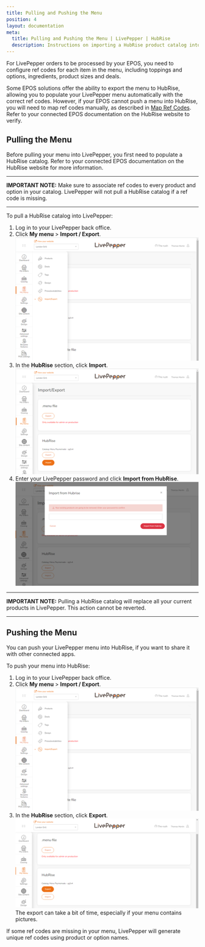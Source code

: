 ```yaml
---
title: Pulling and Pushing the Menu
position: 4
layout: documentation
meta:
  title: Pulling and Pushing the Menu | LivePepper | HubRise
  description: Instructions on importing a HubRise product catalog into LivePepper and exporting a LivePepper menu into a HubRise catalog. Connect apps and synchronise your data.
---
```


For LivePepper orders to be processed by your EPOS, you need to configure ref codes for each item in the menu, including toppings and options, ingredients, product sizes and deals.

Some EPOS solutions offer the ability to export the menu to HubRise, allowing you to populate your LivePepper menu automatically with the correct ref codes. However, if your EPOS cannot push a menu into HubRise, you will need to map ref codes manually, as described in [Map Ref Codes](/apps/livepepper/map-ref-codes). Refer to your connected EPOS documentation on the HubRise website to verify.

## Pulling the Menu

Before pulling your menu into LivePepper, you first need to populate a HubRise catalog. Refer to your connected EPOS documentation on the HubRise website for more information.

---

**IMPORTANT NOTE:** Make sure to associate ref codes to every product and option in your catalog. LivePepper will not pull a HubRise catalog if a ref code is missing.

---

To pull a HubRise catalog into LivePepper:

1. Log in to your LivePepper back office.
2. Click **My menu** > **Import / Export**.
   ![Pulling the menu - Import and Export menu](../images/009-en-menu-import-export.png)
3. In the **HubRise** section, click **Import**.
   ![Pulling the menu - Menu Import](../images/010-en-hubrise-menu-import.png)
4. Enter your LivePepper password and click **Import from HubRise**.
   ![Pulling the menu - Confirm with password](../images/011-en-menu-import-password.png)

---

**IMPORTANT NOTE:** Pulling a HubRise catalog will replace all your current products in LivePepper. This action cannot be reverted.

---

## Pushing the Menu

You can push your LivePepper menu into HubRise, if you want to share it with other connected apps.

To push your menu into HubRise:

1. Log in to your LivePepper back office.
2. Click **My menu** > **Import / Export**.
   ![Pulling the menu - Import and Export menu](../images/009-en-menu-import-export.png)
3. In the **HubRise** section, click **Export**.
   ![Pulling the menu - Import and Export menu](../images/012-en-export-menu-to-hubrise.png)
The export can take a bit of time, especially if your menu contains pictures.

If some ref codes are missing in your menu, LivePepper will generate unique ref codes using product or option names.
